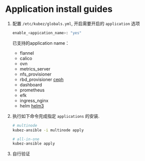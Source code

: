 # Application install guides

1. 配置 `/etc/kubez/globals.yml`, 开启需要开启的 `application` 选项

    ``` bash
    enable_<appication_name>: "yes"
    ```

    已支持的application name：
    - flannel
    - calico
    - ovn
    - metrics\_server
    - nfs\_provisioner
    - rbd\_provisioner [ceph](ceph-guide.md)
    - dashboard
    - prometheus
    - efk
    - ingress\_nginx
    - helm [helm3](helm3-guide.md)

2. 执行如下命令完成指定 `applications` 的安装.

    ``` bash
    # multinode
    kubez-ansible -i multinode apply

    # all-in-one
    kubez-ansible apply
    ```

3. 自行验证
